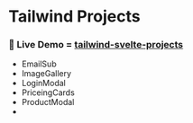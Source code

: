 # __Tailwind Projects__

### 🔴 Live Demo = [tailwind-svelte-projects](https://tailwind-svelte-projects.vercel.app/)

- EmailSub
- ImageGallery
- LoginModal
- PriceingCards
- ProductModal
- 